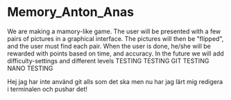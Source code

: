 # Memory_Anton_Anas
We are making a mamory-like game. The user will be presented with a few 
pairs of pictures in a graphical interface. The pictures will then be 
"flipped", and the user must find each pair. When the user is done, 
he/she will be rewarded with points based on time, and accuracy. In the 
future we will add difficulty-settings and different levels
TESTING TESTING GIT TESTING NANO TESTING

Hej jag har inte använd git alls som det ska men nu har jag lärt mig 
redigera i terminalen och pushar det!


